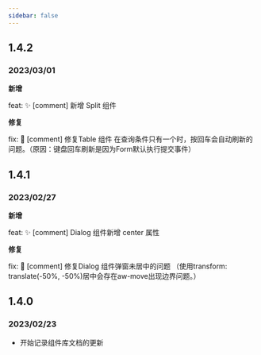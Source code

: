 ```yaml
---
sidebar: false
---
```

## 1.4.2
### 2023/03/01

**新增**

feat: ✨ [comment] 新增 Split 组件


**修复**

fix: 🐛 [comment] 修复Table 组件 在查询条件只有一个时，按回车会自动刷新的问题。（原因：键盘回车刷新是因为Form默认执行提交事件）

## 1.4.1
### 2023/02/27

**新增**

feat: ✨ [comment] Dialog 组件新增 center 属性

**修复**

fix: 🐛 [comment] 修复Dialog 组件弹窗未居中的问题 （使用transform: translate(-50%, -50%)居中会存在aw-move出现边界问题。）


## 1.4.0
### 2023/02/23
- 开始记录组件库文档的更新
